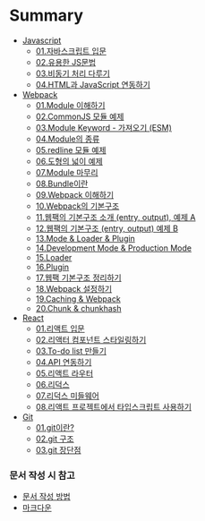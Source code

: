 # Summary
- [Javascript](document/javascript/README.md)  
  - [01.자바스크립트 입문]()
  - [02.유용한 JS문법]()
  - [03.비동기 처리 다루기]()
  - [04.HTML과 JavaScript 연동하기]()
- [Webpack](document/Webpack/README.md)  
  - [01.Module 이해하기]()
  - [02.CommonJS 모듈 예제]()
  - [03.Module Keyword - 가져오기 (ESM)]()
  - [04.Module의 종류]()
  - [05.redline 모듈 예제]()
  - [06.도형의 넓이 예제]()
  - [07.Module 마무리]()
  - [08.Bundle이란]()
  - [09.Webpack 이해하기]()
  - [10.Webpack의 기본구조]()
  - [11.웹팩의 기본구조 소개 (entry, output), 예제 A]()
  - [12.웹팩의 기본구조 (entry, output) 예제 B]()
  - [13.Mode & Loader & Plugin]()
  - [14.Development Mode & Production Mode]()
  - [15.Loader]()
  - [16.Plugin]()
  - [17.웹팩 기본구조 정리하기]()
  - [18.Webpack 설정하기]()
  - [19.Caching & Webpack]()
  - [20.Chunk & chunkhash]()
- [React](./document/React/README.md)  
  - [01.리액트 입문](./document/React/docs/react_basic.md)
  - [02.리액터 컴포넌트 스타일링하기](document/React/docs/react_basic.md)
  - [03.To-do list 만들기](docs/react_todo.md)
  - [04.API 연동하기](docs/react_api.md)
  - [05.리액트 라우터](docs/react_router.md)
  - [06.리덕스](docs/react_redux.md)
  - [07.리덕스 미들웨어](docs/react_redux_middleware.md)
  - [08.리액트 프로젝트에서 타입스크립트 사용하기](docs/react_typescript.md)
- [Git](document/git/README.md)
  - [01.git이란?]()
  - [02.git 구조]()
  - [03.git 장단점]()

### 문서 작성 시 참고
* [문서 작성 방법](document/@Rule/문서-작성-방법.md)
* [마크다운](document/Markdown/docs/101_Markdown-Basics.md)

